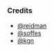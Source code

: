 ### Credits

- [@reidman](https://github.com/reidmain)
- [@soffes](https://github.com/soffes)
- [@kgn](https://github.com/kgn)

